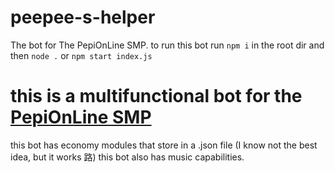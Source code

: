 # peepee-s-helper
The bot for The PepiOnLine SMP. to run this bot run `npm i` in the root dir and then `node .` or `npm start index.js`
# this is a multifunctional bot for the [PepiOnLine SMP](https://discord.gg/YGHg2Htck9)
this bot has economy modules that store in a .json file (I know not the best idea, but it works 路) this bot also has music capabilities.

